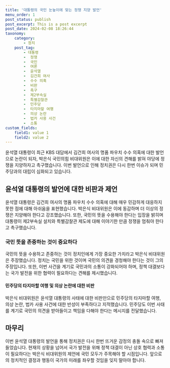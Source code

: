 ```yaml
---
title: '대통령의 국민 눈높이에 맞는 정쟁 지양 발언'
menu_order: 1
post_status: publish
post_excerpt: This is a post excerpt
post_date: 2024-02-08 18:26:44
taxonomy:
    category:
        - 정치
    post_tag:
        - 대통령
        -  정쟁
        -  국민
        -  여론
        -  윤석열
        -  김건희 여사
        -  수수 의혹
        -  비판
        -  촉구
        -  제2부속실
        -  특별감찰관
        -  민주당
        -  타지마할 여행
        -  의상 논란
        -  법카 사용 사건
        -  소통
custom_fields:
    field1: value 1
    field2: value 2
---
```


윤석열 대통령이 최근 KBS 대담에서 김건희 여사의 명품 파우치 수수 의혹에 대한 발언으로 논란이 되자, 박은식 국민의힘 비대위원은 이에 대한 자신의 견해를 밝혀 야당에 정쟁을 지양하자고 촉구했습니다. 이번 발언으로 인해 정치권은 다시 한번 이슈가 되며 민주당과의 대립이 심화되고 있습니다.
## 윤석열 대통령의 발언에 대한 비판과 제언
윤석열 대통령은 김건희 여사의 명품 파우치 수수 의혹에 대해 매우 민감하게 대응하지 못한 점에 대해 아쉬움을 표현했습니다. 박은식 비대위원은 이에 동감하며 더 이상의 정쟁은 지양해야 한다고 강조했습니다. 또한, 국민의 뜻을 수용해야 한다는 입장을 밝히며 대통령이 제2부속실 설치와 특별감찰관 제도에 대해 이야기한 만큼 정쟁을 멈춰야 한다고 촉구했습니다.
### 국민 뜻을 존중하는 것이 중요하다
국민의 뜻을 수용하고 존중하는 것이 정치인에게 가장 중요한 가치라고 박은식 비대위원은 주장했습니다. 정치는 국민을 위한 것이며 국민의 의견을 경청해야 한다는 것이 그의 주장입니다. 또한, 이번 사건을 계기로 국민과의 소통이 강화되어야 하며, 정책 대결보다는 국가 발전을 위한 협력이 필요하다는 견해를 제시했습니다.
#### 민주당의 타지마할 여행 및 의상 논란에 대한 비판
박은식 비대위원은 윤석열 대통령의 사태에 대한 비판만으로 민주당의 타지마할 여행, 의상 논란, 법카 사용 사건에 대한 반성이 부족하다고 지적했습니다. 민주당도 이번 사태를 계기로 국민의 의견을 받아들이고 책임을 다해야 한다는 메시지를 전달했습니다.
## 마무리
이번 윤석열 대통령의 발언을 통해 정치권은 다시 한번 뜨거운 감정의 충돌 속으로 빠져들었습니다. 현재의 상황을 넘어서 국가 발전을 위해 정책 대결이 아닌 상호 협력과 소통이 필요하다는 박은식 비대위원의 제언에 국민 모두가 주목해야 할 시점입니다. 앞으로의 정치적인 결정과 행동이 국가의 미래를 좌우할 것임을 잊지 말아야 합니다.
